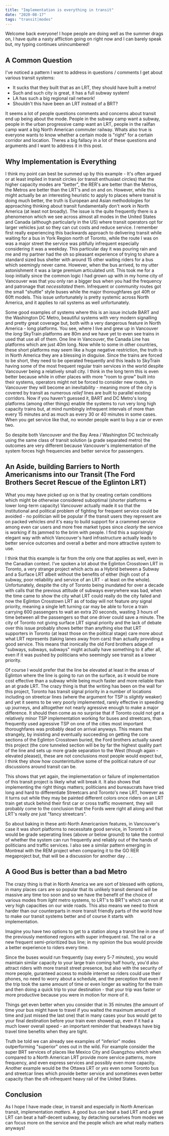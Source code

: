 ```yaml
---
title: "Implementation is everything in transit"
date: "2020-08-17"
tags: "transit|modes"
---
```


Welcome back everyone! I hope people are doing well as the summer drags on, I have quite a nasty affliction going on right now and I can barely speak but, my typing continues unincumbered!

## A Common Question

I've noticed a pattern I want to address in questions / comments I get about various transit systems:

- It sucks that they built that as an LRT, they should have built a metro!
- Such and such city is great, it has a full subway system!
- LA has such a big regional rail network!
- Shouldn't this have been an LRT instead of a BRT?

It seems a lot of people questions comments and concerns about transit end up being about the mode. People in the subway camp want a subway, people in the urban progressive camp want an LRT, people in the railfan camp want a big North American commuter railway. Whats also true is everyone wants to know whether a certain mode is "right" for a certain corridor and location. Theres a big fallacy in a lot of these questions and arguments and I want to address it in this post.

## Why Implementation is Everything

I think my point can best be summed up by this example - It's often argued or at least implied in transit circles (or transit enthusiast circles) that the higher capacity modes are "better", the RER's are better than the Metros, the Metros are better than the LRT's and on and on. However, while this might actually be an interesting heuristic to apply to places where transit is doing much better, the truth is European and Asian methodologies for approaching thinking about transit fundamentally don't work in North America (at least not broadly). The issue is the quite frequently there is a phenomenon which we see across almost all modes in the United States and Canada (although particularly in the US) where transit operators opt for larger vehicles just so they can cut costs and reduce service. I remember first really experiencing this backwards approach to delivering transit while waiting for a bus in York Region north of Toronto, while the route I was on was a major street the service was pitifully infrequent especially considering it was a weekday. This particular day it was pouring rain and me and my partner had the oh so pleasant experience of trying to share a standard sized bus shelter with around 15 other waiting riders for a bus which seemingly never came. However, when the bus arrived, to my utter astonishment it was a large premium articulated unit. This took me for a loop initially since the common logic I had grown up with in my home city of Vancouver was that you only ran a bigger bus when you had the frequency and patronage that *necessitated* them. Infrequent or community routes got the small "shuttle" style buses while the major thoroughfares got 40ft or 60ft models. This issue unfortunately is pretty systemic across North America, and it applies to rail systems as well unfortunately.

Some good examples of systems where this is an issue include BART and the Washington DC Metro, beautiful systems with very modern signalling and pretty great coverage but, both with a very dangerous feature in North America - long platforms. You see, where I live and grew up in Vancouver the *long* SkyTrain platforms are 80m and we have yet to even see trains in used that use all of them. One line in Vancouver, the Canada Line has platforms which are just 40m long. Now while to some in other countries, these short platforms may seem like a huge negative restriction, the truth is in North America they are a blessing in disguise. Since the trains are forced to be short, they need to be operated frequently and this leads to SkyTrain having some of the most frequent regular train services in the world despite Vancouver being a relatively small city. I think in the long term this is even better because while in other places with more "room to grow" built into their systems, operators might not be forced to consider new routes, in Vancouver they will become an inevitability - meaning more of the city is covered by transit as numerous *relief* lines are built to parallel existing corridors. Now if you haven't guessed it, BART and DC Metro's long platforms (among other things) enable the systems to run very long high capacity trains but, at mind numbingly infrequent intervals of more than every 15 minutes and as much as every 30 or 40 minutes in some cases. When you get service like that, no wonder people want to buy a car or even two.

So despite both Vancouver and the Bay Area / Washington DC technically using the same class of transit solution (a grade separated metro) the outcomes are very different because Vancouver's implementation of the system forces high frequencies and better service for passengers.

## An Aside, building Barriers to North Americanisms into our Transit (The Ford Brothers Secret Rescue of the Eglinton LRT)

What you may have picked up on is that by creating certain conditions which might be otherwise considered suboptimal (shorter platforms => lower long-term capacity) Vancouver actually made it so that the institutional and political problem of fighting for frequent service could be avoided - no politician will be popular if the transit users they represent are on packed vehicles *and* it's easy to build support for a crammed service among even car users and more free market types since *clearly* the service is working if its jammed to the brim with people. I find this a suprisingly elegant way with which Vancouver's hard infrastructure actually leads to better service outcomes and overall a better and more attractive system to use.

I think that this example is far from the only one that applies as well, even in the Canadian context. I've spoken a lot about the Eglinton Crosstown LRT in Toronto, a very strange project which acts as a Hybrid between a Subway and a Surface LRT albeit without the benefits of either (high cost of a subway, poor reliability and service of an LRT - at least on the whole). Unfortunately, despite the city of Toronto being inundated for over a decade with calls that the previous attitude of subways everywhere was bad, when the time came to show the city what LRT could really do the city failed and now the Eglinton Crosstown LRT as of today will not feature *any* signal priority, meaning a single left turning car may be able to force a train carrying 600 passengers to wait an extra 20 seconds, wasting 3 hours of time between all the passengers so that one driver could save a minute. The city of Toronto not giving surface LRT signal priority and the lack of debate over this issue probably shows better than anything else that LRT supporters in Toronto (at least those on the political stage) care more about what LRT represents (taking lanes away from cars) than actually providing a good service. This means that ironically the old Ford brothers adage of "subways, subways, subways" might actually have something to it after all, even if it was pushed by politicians who seemingly see transit as a lower priority.

Of course I would prefer that the line be elevated at least in the areas of Eglinton where the line is going to run on the surface, as it would be more cost effective than a subway while being much faster and more reliable than an at grade LRT. The crazy thing is that the writing has been on the wall for this project, Toronto has transit signal priority in a number of locations including on streetcar lines (where the argument for TSP is *slightly* weaker) and yet it seems to be very poorly implemented, rarely effective in speeding up journeys, and alltogether not nearly agressive enough to make a major difference. It should then come as no surprise that if Toronto could not get a relatively minor TSP implementation working for buses and streetcars, than frequently used agressive TSP on one of the cities most important thoroughfares was probably dead on arrival anyways. This means that strangely, by insisting and eventually succeeding on getting the core sections of the Eglinton Crosstown buried, the Ford brothers actually saved this project (the core tunneled section will be by far the highest quality part of the line and sets up more grade separation to the West (though again - elevated please)), these are not conclusions most people would expect but, I think they show how counterintuitive some of the political nature of our discussions around transit can be.

This shows that yet again, the implementation or failure of implementation of this transit project is likely what will break it. It also shows that implementing the right things matters; politicians and bureaucrats have tried long and hard to differentiate Streetcars and Toronto's new LRT, however as it turns out while they may be painted different colors once riders on an LRT train get stuck behind their first car or cross traffic movement, they will probably come to the conclusion that the Fords were right all along and that LRT's really *are* just "fancy streetcars".

So about baking in these anti-North Americanism features, in Vancouver's case it was short platforms to necessitate good service, in Toronto's it would be grade seperating lines (above *or* below ground) to take the control of whether the system can run frequently and reliably out of the hands of politicians and traffic services. I also see a similar pattern emerging in Montreal with the REM project when comparing it to the GO RER megaproject but, that will be a discussion for another day . . .  

## A Good Bus is better than a bad Metro

The crazy thing is that in North America we are sort of blessed with options, in many places cars are so popular that its unlikely transit demand will be massive any time too soon and so we have the benefit of the choice of various modes from *light* metro systems, to LRT's to BRT's which can run at very high capacities on our wide roads. This also means we need to think harder than our counterparts in more transit friendly parts of the world how to make our transit systems better and of course it starts with implementation.

Imagine you have two options to get to a station along a transit line in one of the previously mentioned regions with super infrequent rail. The rail or a new frequent semi-prioritized bus line; in my opinion the bus would provide a better experience to riders every time.

Since the buses would run frequently (say every 5-7 minutes), you would maintain similar capacity to your large train coming half hourly, you'd also attract riders with more transit street presence, but also with the security of more people, guranteed access to mobile internet so riders could use their phones, no need to worry about a schedule, and the perception that even if the trip took the same amount of time or even longer as waiting for the train and then doing a quick trip to your destination - that your trip was faster or more productive because you were in motion for more of it.

Things get even better when you consider that in 35 minutes (the amount of time your bus might have to travel if you waited the maximum amount of time and just missed the last one) that in many cases your bus would get to your final destination before your train even showed up, even if it had a much lower overall speed - an important reminder that headways have big travel time benefits when they are tight.

Truth be told we can already see examples of "inferior" modes outperforming "superior" ones out in the wild. For example consider the super BRT services of places like Mexico City and Guangzhou which when compared to a North American LRT provide more service patterns, more frequency, and even express services and possibly even more capacity. Another example would be the Ottawa LRT or *yes* even some Toronto bus and streetcar lines which provide better service and sometimes even better capacity than the oft-infrequent heavy rail of the United States. 

## Conclusion

As I hope I have made clear, in transit and especially in North American transit, implementation *matters*. A good bus can beat a bad LRT and a great LRT can beat a half-decent subway, by detaching ourselves from modes we can focus more on the service and the people which are what really matters anyways! 
